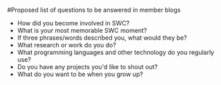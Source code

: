 #Proposed list of questions to be answered in member blogs

* How did you become involved in SWC?
* What is your most memorable SWC moment?
* If three phrases/words described you, what would they be?
* What research or work do you do?
* What programming languages and other technology do you regularly use?
* Do you have any projects you'd like to shout out?
* What do you want to be when you grow up?
